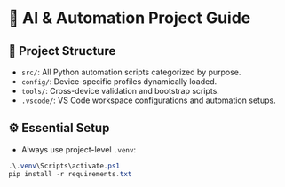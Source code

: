 # 🚀 AI & Automation Project Guide

## 📁 Project Structure

- `src/`: All Python automation scripts categorized by purpose.
- `config/`: Device-specific profiles dynamically loaded.
- `tools/`: Cross-device validation and bootstrap scripts.
- `.vscode/`: VS Code workspace configurations and automation setups.

## ⚙️ Essential Setup

- Always use project-level `.venv`:

```powershell
.\.venv\Scripts\activate.ps1
pip install -r requirements.txt
